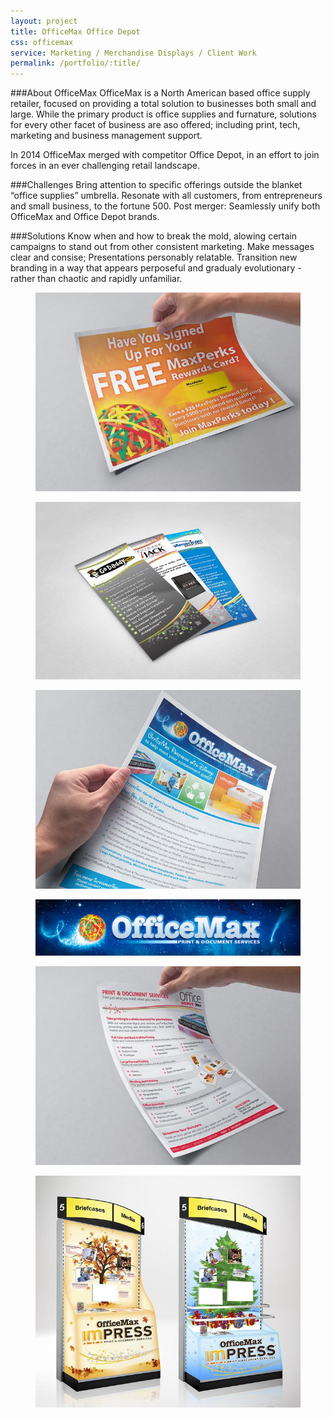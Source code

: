 ```yaml
---
layout: project
title: OfficeMax Office Depot
css: officemax
service: Marketing / Merchandise Displays / Client Work
permalink: /portfolio/:title/
---
```


###About OfficeMax
OfficeMax is a North American based office supply retailer, focused on providing a total solution to businesses both small and large.  While the primary product is office supplies and furnature, solutions for every other facet of business are aso offered; including print, tech, marketing and business management support.

In 2014 OfficeMax merged with competitor Office Depot, in an effort to join forces in an ever challenging retail landscape.

###Challenges
Bring attention to specific offerings outside the blanket “office supplies” umbrella.
Resonate with all customers, from entrepreneurs and small business, to the fortune 500.
Post merger: Seamlessly unify both OfficeMax and Office Depot brands.

###Solutions
Know when and how to break the mold, alowing certain campaigns to stand out from other consistent marketing.
Make messages clear and consise; Presentations personably relatable.
Transition new branding in a way that appears perposeful and gradualy evolutionary - rather than chaotic and rapidly unfamiliar.

<div class="gallery" itemscope itemtype="http://schema.org/ImageGallery">
  <div class="gallery-group">
    <figure itemprop="associatedMedia" itemtype="http://schema.org/ImageObject">
      <a href="gallery/maxperks.jpg" itemprop="contentUrl" data-size="1333x1000"><img src="gallery/maxperks-thumb.jpg" itemprop="thumbnail" alt="Image description" /></a>
    </figure>
    <figure itemprop="associatedMedia" itemtype="http://schema.org/ImageObject">
      <a href="gallery/omax-rackcards.jpg" itemprop="contentUrl" data-size="1499x1000"><img src="gallery/omax-rackcards-thumb.jpg" itemprop="thumbnail" alt="Image description" /></a>
    </figure>
    <figure class="large" itemprop="associatedMedia" itemscope itemtype="http://schema.org/ImageObject">
      <a href="gallery/omax-disneyflyer.jpg" itemprop="contentUrl" data-size="1333x1000"><img src="gallery/omax-disneyflyer-thumb.jpg" itemprop="thumbnail" alt="Image description" /></a>
    </figure>
  </div>
  <div class="gallery-group">
    <figure itemprop="associatedMedia" itemscope itemtype="http://schema.org/ImageObject">
      <a href="gallery/omax-magic.jpg" itemprop="contentUrl" data-size="1417x300" style="padding-top: 21.171489%"><img src="gallery/omax-magic-thumb.jpg" itemprop="thumbnail" alt="Image description" /></a>
    </figure>
  </div>
  <div class="gallery-group">
    <figure itemprop="associatedMedia" itemscope itemtype="http://schema.org/ImageObject">
      <a href="gallery/print-capabilities.jpg" itemprop="contentUrl" data-size="1333x1000"><img src="gallery/print-capabilities-thumb.jpg" itemprop="thumbnail" alt="Image description" /></a>
    </figure>
    <figure itemprop="associatedMedia" itemscope itemtype="http://schema.org/ImageObject">
      <a href="gallery/omax-endcaps.jpg" itemprop="contentUrl" data-size="1142x1000" style="background-position: center bottom"><img src="gallery/omax-endcaps-thumb.jpg" itemprop="thumbnail" alt="Image description" /></a>
    </figure>
  </div>
</div>
